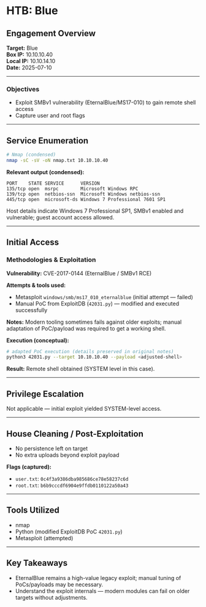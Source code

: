 # HTB: Blue

## Engagement Overview

**Target:** Blue    
**Box IP:** 10.10.10.40     
**Local IP:** 10.10.14.10   
**Date:** 2025-07-10

---

### Objectives

- Exploit SMBv1 vulnerability (EternalBlue/MS17-010) to gain remote shell access
- Capture user and root flags

---

## Service Enumeration

```bash
# Nmap (condensed)
nmap -sC -sV -oN nmap.txt 10.10.10.40
```

**Relevant output (condensed):**
```
PORT    STATE SERVICE      VERSION
135/tcp open  msrpc        Microsoft Windows RPC
139/tcp open  netbios-ssn  Microsoft Windows netbios-ssn
445/tcp open  microsoft-ds Windows 7 Professional 7601 SP1
```

Host details indicate Windows 7 Professional SP1, SMBv1 enabled and vulnerable; guest account access allowed.

---

## Initial Access

### Methodologies & Exploitation

**Vulnerability:** CVE-2017-0144 (EternalBlue / SMBv1 RCE)

**Attempts & tools used:**

- Metasploit `windows/smb/ms17_010_eternalblue` (initial attempt — failed)
- Manual PoC from ExploitDB (`42031.py`) — modified and executed successfully

**Notes:** Modern tooling sometimes fails against older exploits; manual adaptation of PoC/payload was required to get a working shell.

**Execution (conceptual):**

```bash
# adapted PoC execution (details preserved in original notes)
python3 42031.py --target 10.10.10.40 --payload <adjusted-shell>
```

**Result:** Remote shell obtained (SYSTEM level in this case).

---

## Privilege Escalation

Not applicable — initial exploit yielded SYSTEM-level access.

---

## House Cleaning / Post-Exploitation

- No persistence left on target
- No extra uploads beyond exploit payload

**Flags (captured):**
- `user.txt`: `0c4f3a9386dba985686ce78e58237c6d`
- `root.txt`: `b6b9cccdf6904e9ffdb0110122a50a43`

---

## Tools Utilized
- nmap
- Python (modified ExploitDB PoC `42031.py`)
- Metasploit (attempted)

---

## Key Takeaways
- EternalBlue remains a high-value legacy exploit; manual tuning of PoCs/payloads may be necessary.
- Understand the exploit internals — modern modules can fail on older targets without adjustments.
